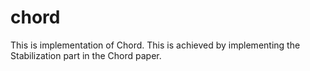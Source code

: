 # chord
This is implementation of Chord. This is achieved by implementing the Stabilization part in the Chord paper.

